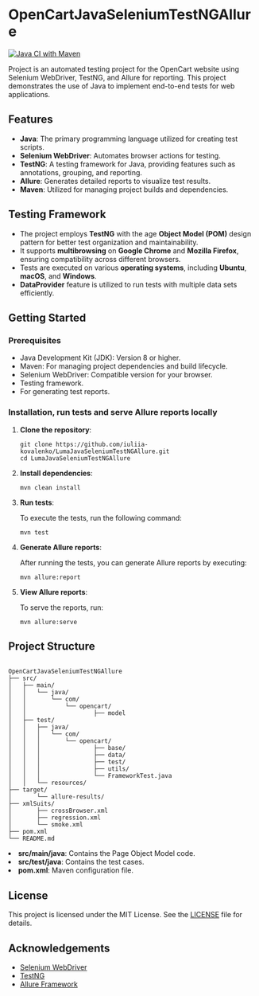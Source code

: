 # OpenCartJavaSeleniumTestNGAllure

[![Java CI with Maven](https://github.com/iuliia-kovalenko/LumaJavaSeleniumTestNGAllure/actions/workflows/build.yml/badge.svg)](https://github.com/iuliia-kovalenko/LumaJavaSeleniumTestNGAllure/actions/workflows/build.yml)
<!DOCTYPE html>
<html lang="en">

<head>
    <meta charset="UTF-8">
    <meta name="viewport" content="width=device-width, initial-scale=1.0">
    <title>LumaJavaSeleniumTestNGAllure</title>
</head>
<body>

<p>
Project is an automated testing project for the OpenCart website using Selenium WebDriver, TestNG, and Allure for reporting. 
This project demonstrates the use of Java to implement end-to-end tests for web applications.
</p>

<h2>Features</h2>
<ul>
    <li><strong>Java</strong>: The primary programming language utilized for creating test scripts.</li>
    <li><strong>Selenium WebDriver</strong>: Automates browser actions for testing.</li>
    <li><strong>TestNG</strong>: A testing framework for Java, providing features such as annotations, grouping, and reporting.</li>
    <li><strong>Allure</strong>: Generates detailed reports to visualize test results.</li>
    <li><strong>Maven</strong>: Utilized for managing project builds and dependencies.</li>
</ul>       

<h2>Testing Framework</h2>
<ul>
    <li>The project employs <strong>TestNG</strong> with the age <strong>Object Model (POM)</strong> design pattern for better test organization and maintainability.</li>
    <li>It supports <strong>multibrowsing</strong> on <strong>Google Chrome</strong> and <strong>Mozilla Firefox</strong>, ensuring compatibility across different browsers.</li>
    <li>Tests are executed on various <strong>operating systems</strong>, including <strong>Ubuntu</strong>, <strong>macOS</strong>, and <strong>Windows</strong>.</li>
    <li><strong>DataProvider</strong> feature is utilized to run tests with multiple data sets efficiently.</li>
</ul>

<h2>Getting Started</h2>

<h3>Prerequisites</h3>
<ul>
<li>Java Development Kit (JDK): Version 8 or higher.</li>
<li>Maven: For managing project dependencies and build lifecycle.</li>
<li>Selenium WebDriver: Compatible version for your browser.</li>
<li>Testing framework.</li>
<li>For generating test reports.</li>
</ul>

<h3>Installation, run tests and serve Allure reports locally</h3>
<ol>
<li><strong>Clone the repository</strong>:
<pre>
<code>git clone https://github.com/iuliia-kovalenko/LumaJavaSeleniumTestNGAllure.git
cd LumaJavaSeleniumTestNGAllure</code></pre>
</li>
<li>
<strong>Install dependencies</strong>:
<pre><code>mvn clean install</code></pre>
</li>
<li>
<strong>Run tests</strong>:
<p>To execute the tests, run the following command:</p>
<pre><code>mvn test</code></pre>
</li>
<li>
<strong>Generate Allure reports</strong>:
<p>After running the tests, you can generate Allure reports by executing:</p>
<pre><code>mvn allure:report</code></pre>
</li>
<li>
<strong>View Allure reports</strong>:
<p>To serve the reports, run:</p>
<pre><code>mvn allure:serve</code></pre>
</li>
</ol>

<h2>Project Structure</h2>
<pre><code>
OpenCartJavaSeleniumTestNGAllure
├── src/
│   ├── main/
│   │   └── java/
│   │       └── com/
│   │           └── opencart/
│   │                   ├── model 
│   ├── test/
│   │   ├── java/
│   │   │   └── com/
│   │   │       └── opencart/
│   │   │               ├── base/
│   │   │               ├── data/
│   │   │               ├── test/
│   │   │               ├── utils/
│   │   │               └── FrameworkTest.java 
│   │   └── resources/
├── target/
│       └── allure-results/
├── xmlSuits/
│       ├── crossBrowser.xml
│       ├── regression.xml
│       └── smoke.xml
├── pom.xml
└── README.md
</code></pre>

<li><strong>src/main/java</strong>: Contains the Page Object Model code.</li>
<li><strong>src/test/java</strong>: Contains the test cases.</li>
<li><strong>pom.xml</strong>: Maven configuration file.</li>

<h2>License</h2>
<p>This project is licensed under the MIT License. See the <a href="LICENSE">LICENSE</a> file for details.</p>

<h2>Acknowledgements</h2>
<ul>
<li><a href="https://www.selenium.dev/">Selenium WebDriver</a></li>
<li><a href="https://testng.org/">TestNG</a></li>
<li><a href="https://docs.qameta.io/allure/">Allure Framework</a></li>
</ul>

</body>
</html>
